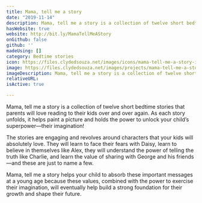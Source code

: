 ```yaml
---
title: Mama, tell me a story
date: "2019-11-14"
description: Mama, tell me a story is a collection of twelve short bedtime stories that parents will love reading to their kids over and over again. The stories are engaging and revolves around characters that your kids will absolutely love. Each story holds the power to unlock your child’s superpower—their imagination!
hasWebsite: true
website: http://bit.ly/MamaTellMeAStory
onGithub: false
github: ''
madeUsing: []
category: Bedtime stories
icon: https://files.clydedsouza.net/images/icons/mama-tell-me-a-story-icon.png
image: https://files.clydedsouza.net/images/projects/mama-tell-me-a-story.png
imageDescription: Mama, tell me a story is a collection of twelve short bedtime stories
relativeURL: 
isActive: true

---
```


Mama, tell me a story is a collection of twelve short bedtime stories that parents will love reading to their kids over and over again. As each story unfolds, it helps paint a picture and holds the power to unlock your child’s superpower—their imagination!

The stories are engaging and revolves around characters that your kids will absolutely love. They will learn to face their fears with Daisy, learn to believe in themselves like Alex, they will understand the power of telling the truth like Charlie, and learn the value of sharing with George and his friends—and these are just to name a few.

Mama, tell me a story helps your child to absorb these important messages at a young age because these values, combined with the power to exercise their imagination, will eventually help build a strong foundation for their growth and shape their future.